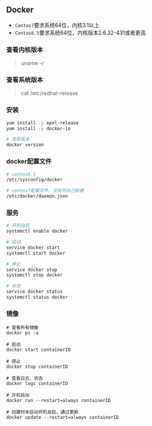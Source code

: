 ## Docker

* `Centos7`要求系统64位，内核3.1以上
* `Centos6.5`要求系统64位，内核版本2.6.32-431或者更高



### 查看内核版本

> uname -r

### 查看系统版本

> cat /etc/redhat-release

### 安装

```bash
yum install -y epel-release
yum install -y docker-io

# 查看版本
docker version
```

### docker配置文件

```bash
# centos6.5
/etc/sysconfig/docker

# centos7配置文件，没有则自己新建
/etc/docker/daemon.json
```

### 服务

```bash
# 开机自启
systemctl enable docker

# 启动
service docker start
systemctl start docker

# 停止
service docker stop
systemctl stop docker

# 状态
service docker status
systemctl status docker
```

### 镜像

```shell
# 查看所有镜像
docker ps -a

# 启动
docker start containerID

# 停止
docker stop containerID

# 查看日志、状态
docker logs containerID

# 开机启动
docker run --restart=always containerID

# 创建时未启动开机自启，通过更新
docker update --restart=always containerID
```

